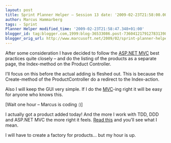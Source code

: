 ```yaml
---
layout: post
title: Sprint Planner Helper – Session 13 date: '2009-02-23T21:58:00.001+01:00'
author: Marcus Hammarberg
tags: - Sprint
Planner Helper modified_time: '2009-02-23T21:58:47.348+01:00'
blogger_id: tag:blogger.com,1999:blog-36533086.post-7360412179127831398
blogger_orig_url: http://www.marcusoft.net/2009/02/sprint-planner-helper-session-13.html
---
```



After some consideration I have decided to follow the
<a href="http://www.asp.net/mvc/" target="_blank">ASP.NET MVC</a> best
practices quite closely – and do the listing of the products as a
separate page, the Index-method on the Product Controller.

I’ll focus on this before the actual adding is fleshed out. This is
because the Create-method of the ProductController do a redirect to the
Index-action.

Also I will keep the GUI very simple. If I do the
<a href="http://en.wikipedia.org/wiki/Model-view-controller"
target="_blank">MVC</a>-ing right it will be easy for anyone who knows
this.

\[Wait one hour – Marcus is coding :)\]

I actually got a product added today! And the more I work with TDD, DDD
and ASP.NET MVC the more right it feels. <a
href="http://www.marcusoft.net/2009/02/why-ddd-rocks-marcusoftnet-version.html"
target="_blank">Read this</a> and you’ll see what I mean.

I will have to create a factory for products… but my hour is up.
